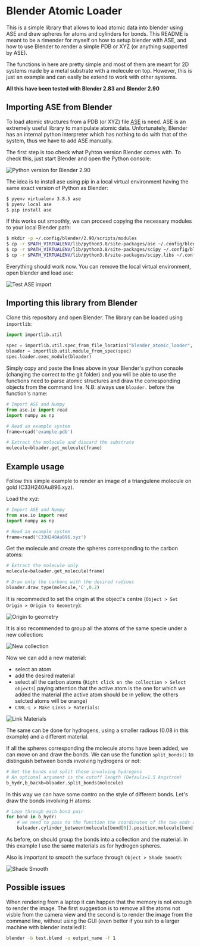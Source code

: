 # Blender Atomic Loader

This is a simple library that allows to load atomic data into blender using ASE and draw spheres for atoms and cylinders for bonds. This README is meant to be a rimender for myself on how to setup blender with ASE, and how to use Blender to render a simple PDB or XYZ (or anything supported by ASE). 

The functions in here are pretty simple and most of them are meant for 2D systems made by a metal substrate with a molecule on top. However, this is just an example and can easily be extend to work with other systems.

**All this have been tested with Blender 2.83 and Blender 2.90**

## Importing ASE from Blender

To load atomic structures from a PDB (or XYZ) file [ASE](https://wiki.fysik.dtu.dk/ase/) is need. ASE is an extremely useful library to manipulate atomic data. Unfortunately, Blender has an internal python interpreter which has nothing to do with that of the system, thus we have to add ASE manually.

The first step is too check what Pyhton version Blender comes with. To check this, just start Blender and open the Python console:

![Python version for Blender 2.90](.imgs_readme/python_version.png)

The idea is to install ase using pip in a local virtual environment having the same exact version of Python as Blender:

```bash
$ pyenv virtualenv 3.8.5 ase
$ pyenv local ase
$ pip install ase
```

If this works out smoothly, we can proceed copying the necessary modules to your local Blender path:


```bash
$ mkdir -p ~/.config/blender/2.90/scripts/modules
$ cp -r $PATH_VIRTUALENV/lib/python3.8/site-packages/ase ~/.config/blender/2.90/scripts/modules
$ cp -r $PATH_VIRTUALENV/lib/python3.8/site-packages/scipy ~/.config/blender/2.90/scripts/modules
$ cp -r $PATH_VIRTUALENV/lib/python3.8/site-packages/scipy.libs ~/.config/blender/2.90/scripts/modules
```

Everything should work now. You can remove the local virtual environment, open blender and load ase:

![Test ASE import](.imgs_readme/test_ase_import.png)

## Importing this library from Blender

Clone this repository and open Blender. The library can be loaded using `importlib`:

```python
import importlib.util
 
spec = importlib.util.spec_from_file_location("blender_atomic_loader", "$PATH_TO_Blender_atomic_loader/blender_atomic_loader.py")
bloader = importlib.util.module_from_spec(spec)
spec.loader.exec_module(bloader)
```

Simply copy and paste the lines above in your Blender's python console (changing the correct to the git folder) and you will be able to use the functions need to parse atomic structures and draw the corresponding objects from the command line. N.B: always use `bloader.` before the function's name:


```python
# Import ASE and Numpy
from ase.io import read
import numpy as np

# Read an example system
frame=read('example.pdb')

# Extract the molecule and discard the substrate
molecule=bloader.get_molecule(frame)
```

## Example usage

Follow this simple example to render an image of a triangulene molecule on gold (C33H240Au896.xyz).

Load the xyz:

```python
# Import ASE and Numpy
from ase.io import read
import numpy as np

# Read an example system
frame=read('C33H240Au896.xyz')
```

Get the molecule and create the spheres corresponding to the carbon atoms:

```python
# Extract the molecule only
molecule=baloader.get_molecule(frame)

# Draw only the carbons with the desired radious
bloader.draw_type(molecule,'C',0.2)
```

It is recommeded to set the origin at the object's centre (`Object > Set Origin > Origin to Geometry`):

![Origin to geometry](.imgs_readme/origin_to_geometry.png)

It is also recommended to group all the atoms of the same specie under a new collection:

![New collection](.imgs_readme/new_collection.png)

Now we can add a new material:

* select an atom
* add the desired material
* select all the carbon atoms (`Right click on the collection > Select objects`) paying attention that the active atom is the one for which we added the material (the active atom should be in yellow, the others selcted atoms will be orange)
* `CTRL-L > Make Links > Materials`:

![Link Materials](.imgs_readme/link_materials.png)

The same can be done for hydrogens, using a smaller radious (0.08 in this example) and a different material.

If all the spheres corresponding the molecule atoms have been added, we can move on and draw the bonds. We can use the function `split_bonds()` to distinguish between bonds involving hydrogens or not:

```python
# Get the bonds and split those involving hydrogens
# An optional argument is the cutoff length (Defauls=1.5 Angstrom) 
b_hydr,b_backb=bloader.split_bonds(molecule)
```

In this way we can have some contro on the style of different bonds. Let's draw the bonds involving H atoms:

```python
# Loop through each bond pair
for bond in b_hydr:
    # we need to pass to the function the coordinates of the two ends and the radious
    baloader.cylinder_between(molecule[bond[0]].position,molecule[bond[1]].position,0.11)
```

As before, on should group the bonds into a collection and the material. In this example I use the same materials as for hydrogen spheres.

Also is important to smooth the surface through `Object > Shade Smooth`:

![Shade Smooth](.imgs_readme/shade_smooth.png)

## Possible issues

When rendering from a laptop it can happen that the memory is not enough to render the image. The first suggestion is to remove all the atoms not visble from the camera view and the second is to render the image from the command line, without using the GUI (even better if you ssh to a larger machine with blender installed!):

```bash
blender -b test.blend -o output_name -f 1
```
